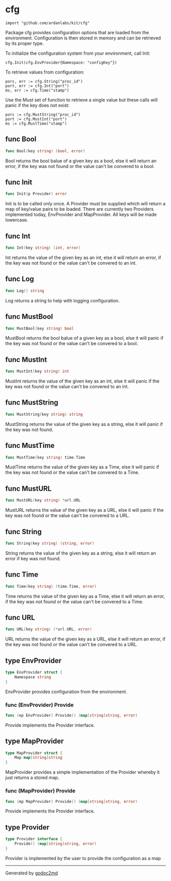 
# cfg
    import "github.com/ardanlabs/kit/cfg"

Package cfg provides configuration options that are loaded from the environment.
Configuration is then stored in memory and can be retrieved by its proper
type.

To initialize the configuration system from your environment, call Init:


	cfg.Init(cfg.EnvProvider{Namespace: "configKey"})

To retrieve values from configuration:


	porc, err := cfg.String("proc_id")
	port, err := cfg.Int("port")
	ms, err := cfg.Time("stamp")

Use the Must set of function to retrieve a single value but these calls
will panic if the key does not exist:


	porc := cfg.MustString("proc_id")
	port := cfg.MustInt("port")
	ms := cfg.MustTime("stamp")






## func Bool
``` go
func Bool(key string) (bool, error)
```
Bool returns the bool balue of a given key as a bool, else it will return an
error, if the key was not found or the value can't be convered to a bool.


## func Init
``` go
func Init(p Provider) error
```
Init is to be called only once. A Provider must be supplied which will return
a map of key/value pairs to be loaded. There are currently two Providers
implemented today, EnvProvider and MapProvider. All keys will be made lowercase.


## func Int
``` go
func Int(key string) (int, error)
```
Int returns the value of the given key as an int, else it will return
an error, if the key was not found or the value can't be convered to an int.


## func Log
``` go
func Log() string
```
Log returns a string to help with logging configuration.


## func MustBool
``` go
func MustBool(key string) bool
```
MustBool returns the bool balue of a given key as a bool, else it will panic
if the key was not found or the value can't be convered to a bool.


## func MustInt
``` go
func MustInt(key string) int
```
MustInt returns the value of the given key as an int, else it will panic
if the key was not found or the value can't be convered to an int.


## func MustString
``` go
func MustString(key string) string
```
MustString returns the value of the given key as a string, else it will panic
if the key was not found.


## func MustTime
``` go
func MustTime(key string) time.Time
```
MustTime returns the value of the given key as a Time, else it will panic
if the key was not found or the value can't be convered to a Time.


## func MustURL
``` go
func MustURL(key string) *url.URL
```
MustURL returns the value of the given key as a URL, else it will panic
if the key was not found or the value can't be convered to a URL.


## func String
``` go
func String(key string) (string, error)
```
String returns the value of the given key as a string, else it will return
an error if key was not found.


## func Time
``` go
func Time(key string) (time.Time, error)
```
Time returns the value of the given key as a Time, else it will return an
error, if the key was not found or the value can't be convered to a Time.


## func URL
``` go
func URL(key string) (*url.URL, error)
```
URL returns the value of the given key as a URL, else it will return an
error, if the key was not found or the value can't be convered to a URL.



## type EnvProvider
``` go
type EnvProvider struct {
    Namespace string
}
```
EnvProvider provides configuration from the environment.











### func (EnvProvider) Provide
``` go
func (ep EnvProvider) Provide() (map[string]string, error)
```
Provide implements the Provider interface.



## type MapProvider
``` go
type MapProvider struct {
    Map map[string]string
}
```
MapProvider provides a simple implementation of the Provider whereby it just
returns a stored map.











### func (MapProvider) Provide
``` go
func (mp MapProvider) Provide() (map[string]string, error)
```
Provide implements the Provider interface.



## type Provider
``` go
type Provider interface {
    Provide() (map[string]string, error)
}
```
Provider is implemented by the user to provide the configuration as a map

















- - -
Generated by [godoc2md](http://godoc.org/github.com/davecheney/godoc2md)
